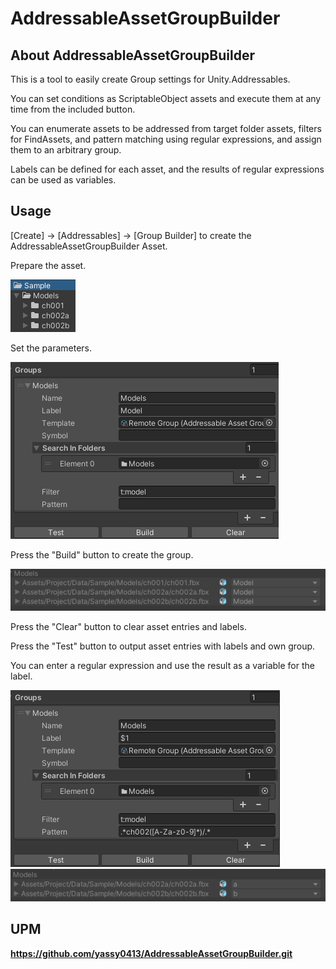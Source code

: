 AddressableAssetGroupBuilder
===

About AddressableAssetGroupBuilder
---
This is a tool to easily create Group settings for Unity.Addressables.

You can set conditions as ScriptableObject assets and execute them at any time from the included button.

You can enumerate assets to be addressed from target folder assets, filters for FindAssets, and pattern matching using regular expressions, and assign them to an arbitrary group.

Labels can be defined for each asset, and the results of regular expressions can be used as variables.



Usage
--- 

[Create] -> [Addressables] -> [Group Builder]
to create the AddressableAssetGroupBuilder Asset.

Prepare the asset.

![](StoreDocument/ProjectView01.png)

Set the parameters.

![](StoreDocument/Inspector01.png)

Press the "Build" button to create the group.

![](StoreDocument/CreatedGroup01.png)

Press the "Clear" button to clear asset entries and labels.

Press the "Test" button to output asset entries with labels and own group.

You can enter a regular expression and use the result as a variable for the label.

![](StoreDocument/Inspector02.png)
![](StoreDocument/CreatedGroup02.png)



UPM
--- 
**https://github.com/yassy0413/AddressableAssetGroupBuilder.git**

